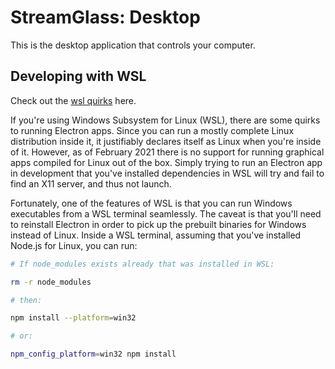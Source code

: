 # StreamGlass: Desktop

This is the desktop application that controls your computer.

## Developing with WSL

Check out the [wsl quirks](https://www.electronforge.io/guides/developing-with-wsl) here.

If you're using Windows Subsystem for Linux (WSL), there are some quirks to running Electron apps. Since you can run a mostly complete Linux distribution inside it, it justifiably declares itself as Linux when you're inside of it. However, as of February 2021 there is no support for running graphical apps compiled for Linux out of the box. Simply trying to run an Electron app in development that you've installed dependencies in WSL will try and fail to find an X11 server, and thus not launch.

Fortunately, one of the features of WSL is that you can run Windows executables from a WSL terminal seamlessly. The caveat is that you'll need to reinstall Electron in order to pick up the prebuilt binaries for Windows instead of Linux. Inside a WSL terminal, assuming that you've installed Node.js for Linux, you can run:

```bash
# If node_modules exists already that was installed in WSL:

rm -r node_modules

# then:

npm install --platform=win32

# or:

npm_config_platform=win32 npm install
```
